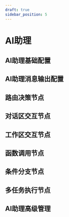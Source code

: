 ```yaml
---
draft: true
sidebar_position: 5
---
```


# AI助理

## AI助理基础配置

## AI助理消息输出配置

## 路由决策节点

## 对话区交互节点

## 工作区交互节点

## 函数调用节点

## 条件分支节点

## 多任务执行节点

## AI助理高级管理

